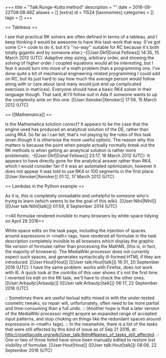 +++
title = "Talk:Runge-Kutta method"
description = ""
date = 2016-09-22T08:08:48Z
aliases = []
[extra]
id = 11524
[taxonomies]
categories = []
tags = []
+++

== Tableaus ==

I see that practical RK solvers are often defined in terms of a tableau, and I keep thinking it would be awesome to have this task work that way. (I've got some C++ code to do it, but it's ''no-way'' suitable for RC because it's both totally gigantic and by someone else.) –[[User:Dkf|Donal Fellows]] 14:35, 15 March 2012 (UTC)
:Adaptive step sizing, arbitrary order, and showing the solving of higher order / coupled equations would all be interesting, but I fear it would turn into more of a math problem than a programming one. I've done quite a bit of mechanical engineering related programming I could add on RC, but its just hard to say how much the average person would follow along with or care about (and many would just end up complicated exercises in matrices). Everyone should have a basic RK4 solver in their language though. That said, <strike>ill</strike> I'll follow suit in Ada if someone wants to up the complexity ante on this one. [[User:Xenoker|Xenoker]] 17:59, 15 March 2012 (UTC)

== [[Mathematica]] ==

Is the Mathematica solution correct? It appears to be the case that the engine used has produced an analytical solution of the DE, rather than using RK4. So far as I can tell, that's not playing by the rules of this task (even though it is otherwise the more useful option). The reason why this matters is because the point when people actually normally break out the RK methods is when getting an analytical solution is rather more problematic. –[[User:Dkf|Donal Fellows]] 23:17, 16 March 2012 (UTC)
:It appears to have directly gone for the analytical answer rather than RK4, which I would consider fair if it was an automated optimization, however it does not appear it was told to use RK4 or 100 segments in the first place. [[User:Xenoker|Xenoker]] 01:12, 17 March 2012 (UTC)

== Lambdas in the Python example ==

As it is, this is completely unreadable and unhelpful to someone who's trying to learn (which seems to be the goal of this wiki). [[User:Nihil|Nihil]] ([[User talk:Nihil|talk]]) 01:59, 8 September 2014 (UTC)

==All formulae rendered invisible to many browsers by white-space tidying on April 29 2016==

White space edits on the task page, including the injection of spaces around expressions in &lt;math&gt; tags, have rendered all formulae in the task description completely invisible to all browsers which display the graphic file version of formulae rather than processing the MathML (this is, in fact, the majority of browsers). The MediaWiki processor does not currently expect such spaces, and generates syntactically ill-formed HTML if they are introduced. [[User:Hout|Hout]] ([[User talk:Hout|talk]]) 16:31, 20 September 2016 (UTC)
:I have the same problem: works with Firefox, does not work with IE. A quick look at the contribs of this user shows it's not the first time. I reverted his edit on the RK task, we'll have to check the other ones. [[User:Arbautjc|Arbautjc]] ([[User talk:Arbautjc|talk]]) 06:17, 22 September 2016 (UTC)

:: Sometimes there are useful textual edits mixed in with the under-tested cosmetic tweaks, so repair will, unfortunately, often need to be more partial and time-consuming than a full undo. 
:: (Another hope is that a later version of the MediaWiki processor might acquire an expanded range of accepted input patterns, and stop choking on things like the redundant spaces around expressions in &lt;math&gt; tags).
:: In the meanwhile, there is a list of the tasks that were still affected by this kind of issue as of Sep 21 2016, at:  http://rosettacode.org/wiki/User_talk:Rdm#Names_of_tasks_still_affected. 
:: One or two of those listed have since been manually edited to restore lost visibility of formulae. [[User:Hout|Hout]] ([[User talk:Hout|talk]]) 08:06, 22 September 2016 (UTC)
